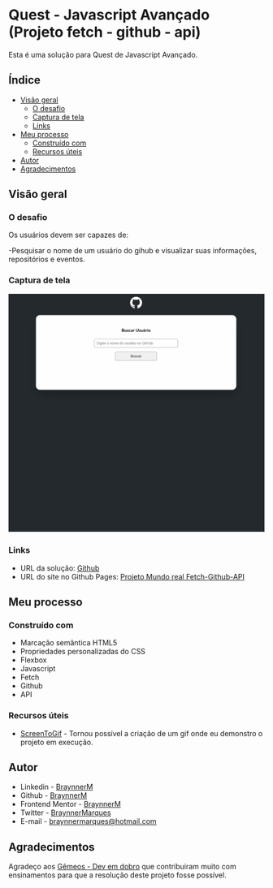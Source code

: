 # Quest - Javascript Avançado (Projeto fetch - github - api)

Esta é uma solução para Quest de Javascript Avançado.

## Índice

- [Visão geral](#visão-geral)
  - [O desafio](#o-desafio)
  - [Captura de tela](#captura-de-tela)
  - [Links](#links)
- [Meu processo](#meu-processo)
  - [Construído com](#construído-com)   
  - [Recursos úteis](#recursos-úteis)
- [Autor](#autor)
- [Agradecimentos](#agradecimentos)

## Visão geral

### O desafio

Os usuários devem ser capazes de:

-Pesquisar o nome de um usuário do gihub e visualizar suas informações, repositórios e eventos.


### Captura de tela

![](./src/image/captura-de-tela.gif)

### Links

- URL da solução: [Github](https://github.com/BraynnerM/projeto-mundo-real-com-fetch-e-github)
-  URL do site no Github Pages: [Projeto Mundo real Fetch-Github-API](https://braynnerm.github.io/projeto-mundo-real-com-fetch-e-github/)

## Meu processo

### Construído com

- Marcação semântica HTML5 
- Propriedades personalizadas do CSS
- Flexbox
- Javascript
- Fetch
- Github
- API

### Recursos úteis

- [ScreenToGif](https://www.screentogif.com/) - Tornou possível a criação de um gif onde eu demonstro o projeto em execução.

## Autor

- Linkedin - [BraynnerM](https://www.linkedin.com/in/braynner-marques-ribeiro-de-oliveira-88142b256/)
- Github - [BraynnerM](https://github.com/BraynnerM)
- Frontend Mentor - [BraynnerM](https://www.frontendmentor.io/profile/BraynnerM)
- Twitter - [BraynnerMarques](https://twitter.com/BraynnerMarques)
- E-mail - [braynnermarques@hotmail.com](mailto:braynnermarques@hotmail.com)



## Agradecimentos

Agradeço aos [Gêmeos - Dev em dobro](https://www.instagram.com/devemdobro/) que contribuiram muito com ensinamentos para que a resolução deste projeto fosse possível.
